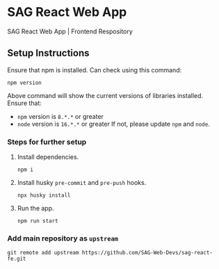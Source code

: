 # SAG React Web App

SAG React Web App | Frontend Respository

## Setup Instructions

Ensure that npm is installed. Can check using this command:

```
npm version
```

Above command will show the current versions of libraries installed.\
Ensure that:

- `npm` version is `8.*.*` or greater
- `node` version is `16.*.*` or greater
  If not, please update `npm` and `node`.

### Steps for further setup

1. Install dependencies.
   ```
   npm i
   ```
2. Install husky `pre-commit` and `pre-push` hooks.
   ```
   npx husky install
   ```
3. Run the app.
   ```
   npm run start
   ```

### Add main repository as `upstream`

```
git remote add upstream https://github.com/SAG-Web-Devs/sag-react-fe.git
```
